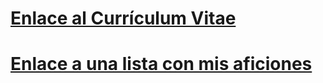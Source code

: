 <p align="right">
  
# [Enlace al Currículum Vitae](cv.md)

</p>

# [Enlace a una lista con mis aficiones](aficiones.md)
